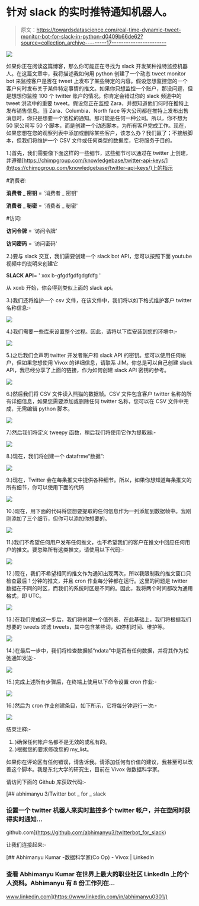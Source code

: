 # 针对 slack 的实时推特通知机器人。

> 原文：<https://towardsdatascience.com/real-time-dynamic-tweet-monitor-bot-for-slack-in-python-d0409b66de62?source=collection_archive---------17----------------------->

![](img/044f17669342b730c5c803744b6ee11b.png)

如果你正在阅读这篇博客，那么你可能正在寻找为 slack 开发某种推特监控机器人。在这篇文章中，我将描述我如何用 python 创建了一个动态 tweet monitor bot 来监控客户是否在 tweet 上发布了某些特定的内容。假设您想监控您的一个客户何时发布关于某件特定事情的推文。如果你只想监控一个账户，那没问题，但是想想你监控 100 个 twitter 账户的情况。你肯定会错过你的 slack 频道中的 tweet 洪流中的重要 tweet。假设您正在监控 Zara，并想知道他们何时在推特上发布销售信息。当 Zara、Columbia、North face 等大公司都在推特上发布出售消息时，你只是想要一个宽松的通知。那可能是任何一种公司。所以，你不想为 50 家公司写 50 个脚本，而是创建一个动态脚本，为所有客户完成工作。现在，如果您想在您的观察列表中添加或删除某些客户，该怎么办？我们赢了；不接触脚本，但我们将维护一个 CSV 文件或任何类型的数据库，它将服务于目的。

1.)首先，我们需要像下面这样的一些细节，这些细节可以通过在 twitter 上创建，并遵循[https://chimpgroup.com/knowledgebase/twitter-api-keys/](https://chimpgroup.com/knowledgebase/twitter-api-keys/)上的指示

#消费者:

**消费者 _ 密钥** = '消费者 _ 密钥'

**消费者 _ 秘密** = '消费者 _ 秘密'

#访问:

**访问令牌** = '访问令牌'

**访问密码** = '访问密码'

2.)要与 slack 交互，我们需要创建一个 slack bot API，您可以按照下面 youtube 视频中的说明来创建它

**SLACK API**= ' xox b-gfgdfgdfgdgfdfg '

从 xoxb 开始，你会得到类似上面的 slack api。

3.)我们还将维护一个 csv 文件，在该文件中，我们将以如下格式维护客户 twitter 名称信息:-

![](img/34f3648d89307db32da17b306808ba0a.png)

4.)我们需要一些库来设置整个过程。因此，请将以下库安装到您的环境中:-

![](img/8ca2f01e17be8ffc91178ae5d9f9a547.png)

5.)之后我们会声明 twitter 开发者账户和 slack API 的密钥。您可以使用任何帐户，但如果您想使用 Vivox 的详细信息，请联系 JIM。你总是可以自己创建 slack API，我已经分享了上面的链接，作为如何创建 slack API 密钥的参考。

![](img/d65950b126a93f9b31214c5c1c4efc75.png)

6.)然后我们将 CSV 文件读入熊猫的数据帧。CSV 文件包含客户 twitter 名称的所有详细信息，如果您需要添加或删除任何 twitter 名称，您可以在 CSV 文件中完成，无需编辑 python 脚本。

![](img/1d686ed7e8defefa25d1667528df5100.png)

7.)然后我们将定义 tweepy 函数，稍后我们将使用它作为提取器:-

![](img/774b1345a744d2b711c995210ac1995f.png)

8.)现在，我们将创建一个 datafrme“数据”:

![](img/8b9d583d5bc0c94c8ff9702766914c00.png)

9.)现在，Twitter 会在每条推文中提供各种细节。所以，如果你想知道每条推文的所有细节，你可以使用下面的代码

![](img/00fec79abc47bd71694e9e5c1651fd67.png)

10.)现在，用下面的代码将您想要提取的任何信息作为一列添加到数据帧中。我刚刚添加了三个细节，但你可以添加你想要的。

![](img/ef8c67e9ba1a91f99046f20a0a74427a.png)

11.)我们不希望任何用户发布任何推文，也不希望我们的客户在推文中回应任何用户的推文。要忽略所有这类推文，请使用以下代码:-

![](img/0fbb428aae0ee2cced903465b0193fea.png)

12.)现在，我们不希望相同的推文作为通知出现两次，所以我限制我的推文窗口只检查最后 1 分钟的推文，并且 cron 作业每分钟都在运行。这里的问题是 twitter 数据在不同的时区，而我们的系统时区是不同的。因此，我将两个时间都改为通用格式，即 UTC。

![](img/07a9dea17dfdaf9e6a6dc8abf3bf793d.png)

13.)在我们完成这一步后，我们将创建一个值列表，在此基础上，我们将根据我们想要的 tweets 过滤 tweets，其中包含某些词，如停机时间、维护等。

![](img/23560727363a5e9d81f41fd0f2ef9001.png)

14.)在最后一步中，我们将检查数据帧“ndata”中是否有任何数据，并将其作为松弛通知发送:-

![](img/546c74473dfcc1fd20fa13ab19d24146.png)

15.)完成上述所有步骤后，在终端上使用以下命令设置 cron 作业:-

![](img/553fba43cb3720df0f20c98c50d66c1a.png)

16.)然后为 cron 作业创建条目，如下所示，它将每分钟运行一次:-

![](img/fc3337c166521f7f5b8273ff4d1442bd.png)

结束注释:-

1.  )确保任何帐户名都不是无效的或私有的。
2.  )根据您的要求修改您的 my_list。

如果你在评论区有任何错误，请告诉我。请添加任何有价值的建议，我甚至可以改善这个脚本。我是东北大学的研究生，目前在 Vivox 做数据科学家。

请访问下面的 Github 库获取代码:-

 [## abhimanyu 3/Twitter bot _ for _ slack

### 设置一个 twitter 机器人来实时监控多个 twitter 帐户，并在空闲时获得实时通知…

github.com](https://github.com/abhimanyu3/twitterbot_for_slack) 

让我们连接起来:-

[](https://www.linkedin.com/in/abhimanyu0301/) [## Abhimanyu Kumar -数据科学家(Co Op) - Vivox | LinkedIn

### 查看 Abhimanyu Kumar 在世界上最大的职业社区 LinkedIn 上的个人资料。Abhimanyu 有 8 份工作列在…

www.linkedin.com](https://www.linkedin.com/in/abhimanyu0301/)